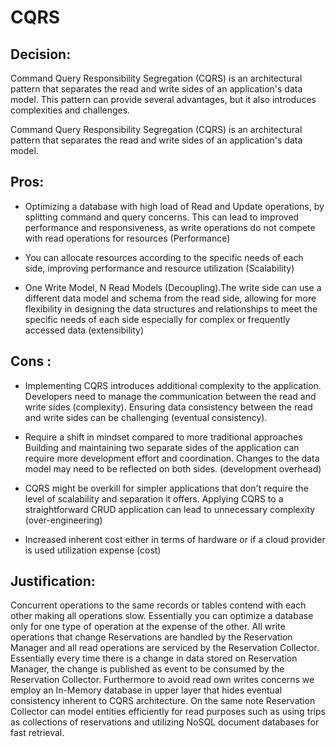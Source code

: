# CQRS

## Decision:

Command Query Responsibility Segregation (CQRS) is an architectural pattern that separates 
the read and write sides of an application's data model. This pattern can provide several advantages, 
but it also introduces complexities and challenges. 

Command Query Responsibility Segregation (CQRS) is an architectural pattern that separates the read and write sides 
of an application's data model. 

## Pros:

- Optimizing a database with high load of Read and Update operations, by splitting command and query 
concerns.  This can lead to improved performance and responsiveness, as write operations do not 
compete with read operations for resources (Performance)

- You can allocate resources according to the specific needs of each side, improving performance 
and resource utilization (Scalability)

- One Write Model, N Read Models (Decoupling).The write side can use a different data model and schema from the read side, 
allowing for more flexibility in designing the data structures and relationships to meet the specific needs of each 
side especially for complex or frequently accessed data (extensibility)

## Cons :

- Implementing CQRS introduces additional complexity to the application. Developers need to 
manage the communication between the read and write sides (complexity). Ensuring data consistency 
between the read and write sides can be challenging (eventual consistency).

- Require a shift in mindset compared to more traditional approaches    
Building and maintaining two separate sides of the application can require more development 
effort and coordination. Changes to the data model may need to be reflected on both sides.
(development overhead)

- CQRS might be overkill for simpler applications that don't require the level of scalability and separation it offers. 
Applying CQRS to a straightforward CRUD application can lead to unnecessary complexity (over-engineering)

- Increased inherent cost either in terms of hardware or if a cloud provider is used utilization expense (cost)

## Justification:

Concurrent operations to the same records or tables contend with each other making all operations slow. Essentially
you can optimize a database only for one type of operation at the expense of the other. All write operations that 
change Reservations are handled by the Reservation Manager and all read operations are serviced by the Reservation Collector.
Essentially every time there is a change in data stored on Reservation Manager, the change is published as event to be
consumed by the Reservation Collector. Furthermore to avoid read own writes concerns we employ an In-Memory database
in upper layer that hides eventual consistency inherent to CQRS architecture. On the same note Reservation Collector 
can model entities efficiently for read purposes such as using trips as collections of reservations and utilizing
NoSQL document databases for fast retrieval.
